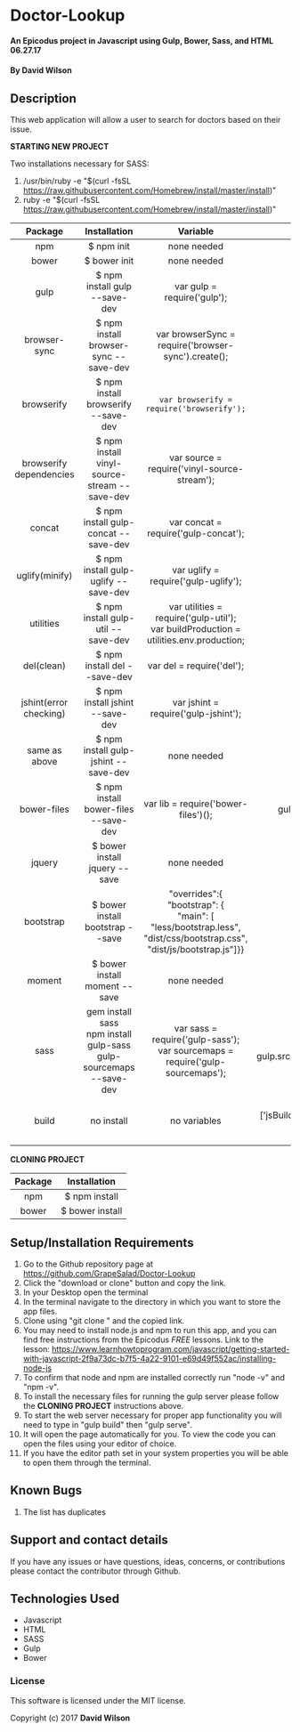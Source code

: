 # Doctor-Lookup

#### An Epicodus project in Javascript using Gulp, Bower, Sass, and HTML 06.27.17

#### **By David Wilson**

## Description

This web application will allow a user to search for doctors based on their issue.

**STARTING NEW PROJECT**

Two installations necessary for SASS:
1.  /usr/bin/ruby -e "$(curl -fsSL https://raw.githubusercontent.com/Homebrew/install/master/install)"
2.  ruby -e "$(curl -fsSL https://raw.githubusercontent.com/Homebrew/install/master/install)"

| Package | Installation | Variable | Task |
|:---:|:---:|:---:|:---:|
| npm |$ npm init |none needed | none |
| bower |$ bower init |none needed | none |
| gulp |$ npm install gulp --save-dev |var gulp = require('gulp'); | none |
| browser-sync |$ npm install browser-sync --save-dev |var browserSync = require('browser-sync').create(); | none |
| browserify |$ npm install browserify --save-dev|```var browserify = require('browserify');``` | gulp.task('jsBrowserify', ['concatInterface'], function() {return browserify({ entries: ['./tmp/allConcat.js'] }).bundle().pipe(source('app.js')).pipe(gulp.dest('./build/js'));}); |
| browserify dependencies |$ npm install vinyl-source-stream --save-dev |var source = require('vinyl-source-stream'); | none |
| concat |$ npm install gulp-concat --save-dev |var concat = require('gulp-concat'); | gulp.task('concatInterface', function() {return gulp.src(['./js/*-interface.js']).pipe(concat('allConcat.js')).pipe(gulp.dest('./tmp'));}); |
| uglify(minify) |$ npm install gulp-uglify --save-dev |var uglify = require('gulp-uglify'); | gulp.task("minifyScripts", ["jsBrowserify"], function(){return gulp.src("./build/js/app.js").pipe(uglify()).pipe(gulp.dest("./build/js"));}); |
| utilities |$ npm install gulp-util --save-dev |var utilities = require('gulp-util'); <br> var buildProduction = utilities.env.production; | gulp.task('jsBuild', ['jsBrowserify', 'jshint'], function(){browserSync.reload();});</br>gulp.task('bowerBuild', ['bower'], function(){browserSync.reload();});</br>gulp.task('htmlBuild', function() {browserSync.reload();}); |
| del(clean) |$ npm install del --save-dev |var del = require('del'); | gulp.task("clean", function(){return del(['build', 'tmp']);}); |
| jshint(error checking) |$ npm install jshint --save-dev |var jshint = require('gulp-jshint'); | gulp.task('jshint', function(){return gulp.src(['js/wildcard.js']).pipe(jshint()).pipe(jshint.reporter('default'));}); |
| same as above |$ npm install gulp-jshint --save-dev |none needed | none |
| bower-files |$ npm install bower-files --save-dev |var lib = require('bower-files')(); | gulp.task('bowerCSS', function () {return gulp.src(lib.ext('css').files).pipe(concat('vendor.css')).pipe(gulp.dest('./build/css'));});</br>gulp.task('bowerJS', function () {return gulp.src(lib.ext('js').files).pipe(concat('vendor.min.js')).pipe(uglify()).pipe(gulp.dest('./build/js'));});</br>gulp.task('bower', ['bowerJS', 'bowerCSS']); |
| jquery |$ bower install jquery --save |none needed | reference build task |
| bootstrap |$ bower install bootstrap --save |"overrides":{</br>"bootstrap": {</br>"main": [</br>"less/bootstrap.less", </br>"dist/css/bootstrap.css", </br>"dist/js/bootstrap.js"]}}| reference build task |
| moment |$ bower install moment --save |none needed | reference build task |
| sass | gem install sass </br> npm install gulp-sass gulp-sourcemaps --save-dev | var sass = require('gulp-sass'); </br> var sourcemaps = require('gulp-sourcemaps'); | gulp.task('cssBuild', function() {return gulp.src(['scss/*.scss']).pipe(sourcemaps.init()).pipe(sass()).pipe(sourcemaps.write()).pipe(gulp.dest('./build/css')).pipe(browserSync.stream());}); |
|build | no install | no variables | gulp.task('serve', function() {browserSync.init({server: {baseDir: "./",index: "index.html"}});gulp.watch(['js/wildcard.js'], ['jsBuild']);gulp.watch(['bower.json'], ['bowerBuild']);gulp.watch(['wildcard.html'], ['htmlBuild']);gulp.watch(["scss/wildcard.scss"], ['cssBuild']);});</br>gulp.task('build', ['clean'], function(){if (buildProduction) {gulp.start('minifyScripts');} else {gulp.start('jsBrowserify');}gulp.start('bower');gulp.start('cssBuild');}); |


**CLONING PROJECT**

| Package | Installation |
|:---:|:---:|
| npm |$ npm install |
| bower |$ bower install |

## Setup/Installation Requirements

1.  Go to the Github repository page at https://github.com/GrapeSalad/Doctor-Lookup
2.  Click the "download or clone" button and copy the link.
3.  In your Desktop open the terminal
4.  In the terminal navigate to the directory in which you want to store the app files.
5.  Clone using "git clone " and the copied link.
6.  You may need to install node.js and npm to run this app, and you can find free instructions from the Epicodus *FREE* lessons. Link to the lesson: https://www.learnhowtoprogram.com/javascript/getting-started-with-javascript-2f9a73dc-b7f5-4a22-9101-e69d49f552ac/installing-node-js
7.  To confirm that node and npm are installed correctly run "node -v" and "npm -v".
6.  To install the necessary files for running the gulp server please follow the **CLONING PROJECT** instructions above.
13.  To start the web server necessary for proper app functionality you will need to type in "gulp build" then "gulp serve".
14.  It will open the page automatically for you.
To view the code you can open the files using your editor of choice.
15. If you have the editor path set in your system properties you will be able to open them through the terminal.


## Known Bugs

1.  The list has duplicates

## Support and contact details

If you have any issues or have questions, ideas, concerns, or contributions please contact the contributor through Github.

## Technologies Used

* Javascript
* HTML
* SASS
* Gulp
* Bower

### License
This software is licensed under the MIT license.

Copyright (c) 2017 **David Wilson**
